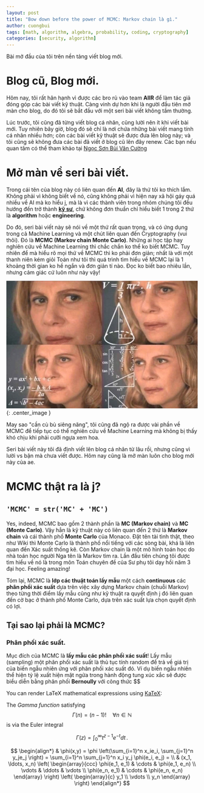 ```yaml
---
layout: post
title: "Bow down before the power of MCMC: Markov chain là gì."
author: cuongbui
tags: [math, algorithm, algebra, probability, coding, cryptography]
categories: [security, algorithm]
---
```


Bài mở đầu của tôi trên nền tảng viết blog mới.
<!--more-->

# Blog cũ, Blog mới.
Hôm nay, tôi rất hân hạnh vì được các bro rủ vào team **AIIR** để làm tác giả đóng góp các bài viết kỹ thuật.
Càng vinh dự hơn khi là người đầu tiên mở màn cho blog, do đó tôi sẽ bắt đầu với một seri bài viết không tầm thường.

Lúc trước, tôi cũng đã từng viết blog cá nhân, cũng lười nên ít khi viết bài mới. Tuy nhiên bây giờ, blog đó sẽ chỉ là nơi 
chứa những bài viết mang tính cá nhân nhiều hơn; còn các bài viết kỹ thuật sẽ được đưa lên blog này; và tôi cũng sẽ không
đưa các bài đã viết ở blog cũ lên đây renew. Các bạn nếu quan tâm có thể tham khảo tại [Ngọc Sơn Bùi Văn Cường](https://nsbvc.blogspot.com/)

# Mở màn về seri bài viết.
Trong cái tên của blog này có liên quan đến **AI**, đây là thứ tôi ko thích lắm. Không phải vì không biết về nó, cũng không 
phải vì hiện nay xã hội gáy quá nhiều về AI mà ko hiểu j, mà là vì các thành viên trong nhóm chúng tôi đều hướng đến trở thành
**[kỹ sư](https://nsbvc.blogspot.com/2019/09/ky-su-la-bac-thay-ky-thuat-ko-phai-la.html)**, chứ không đơn thuần chỉ hiểu 
biết 1 trong 2 thứ là **algorithm** hoặc **engineering**.

Do đó, seri bài viết này sẽ nói về một thứ rất quan trọng, và có ứng dụng trong cả Machine Learning và một chút liên quan 
đến Cryptography (vui thôi). Đó là **MCMC (Markov chain Monte Carlo)**. Những ai học tập hay nghiên cứu về Machine Learning thì
chắc chắn ko thể ko biết MCMC. Tuy nhiên để mà hiểu rõ mọi thứ về MCMC thì ko phải đơn giản; nhất là với một thanh niên kém 
giỏi Toán như tôi thì quá trình tìm hiểu về MCMC lại là 1 khoảng thời gian ko hề ngắn và đơn giản tí nào. Đọc ko biết bao 
nhiêu lần, nhưng cảm giác cứ luôn như này vậy!

![Thinking](/assets/img/posts/cuongbui/suynghi.jpg){: .center_image }

May sao "cần cù bù siêng năng", tôi cũng đã ngộ ra được vài phần về MCMC để tiếp tục có thể nghiên cứu về Machine Learning 
mà không bị thấy khó chịu khi phải cưỡi ngựa xem hoa.

Seri bài viết này tôi đã định viết lên blog cá nhân từ lâu rồi, nhưng cũng vì lười vs bận mà chưa viết được. Hôm nay cũng là 
mở màn luôn cho blog mới này của ae.

# MCMC thật ra là j?
## ```'MCMC' = str('MC' + 'MC')```
Yes, indeed, MCMC bao gồm 2 thành phần là **MC (Markov chain)** và **MC (Monte Carlo)**. Vậy hẳn là kỹ thuật này có liên quan 
đến 2 thứ là **Markov chain** và cái thành phố **Monte Carlo** của Monaco. Đặt tên tài tình thật, theo như Wiki thì Monte Carlo 
là thành phố nổi tiếng với các sòng bài, khá là liên quan đến Xác suất thống kê. Còn Markov chain là một mô hình toán học 
do nhà toán học người Nga tên là Markov tìm ra. Lần đầu tiên chúng tôi được tìm hiểu về nó là trong môn Toán chuyên đề của 
Sư phụ tôi dạy hồi năm 3 đại học. Feeling amazing!

Tóm lại, MCMC là **lớp các thuật toán lấy mẫu** một cách **continuous** các **phân phối xác suất** dựa trên việc xây dựng Markov chain 
(chuỗi Markov) theo từng thời điểm lấy mẫu cũng như kỹ thuật ra quyết định j đó liên quan đến cờ bạc ở thành phố Monte Carlo, 
dựa trên xác suất lựa chọn quyết định có lợi.

## Tại sao lại phải là MCMC?
### Phân phối xác suất.
Mục đích của MCMC là **lấy mẫu các phân phối xác suất**! Lấy mẫu (sampling) một phân phối xác suất là thủ tục tính random 
để trả về giá trị của biến ngẫu nhiên ứng với phân phối xác suất đó. Ví dụ biến ngẫu nhiên thể hiện tỷ lệ xuất hiện mặt ngửa 
trong hành động tung xúc xắc sẽ được biểu diễn bằng phân phối **Bernoully** với công thức $$


You can render LaTeX mathematical expressions using [KaTeX](https://khan.github.io/KaTeX/):

The *Gamma function* satisfying $$\Gamma(n) = (n-1)!\quad\forall n\in\mathbb N$$ is via the Euler integral

$$
\Gamma(z) = \int_0^\infty t^{z-1}e^{-t}dt\,.
$$

$$
\begin{align*}
  & \phi(x,y) = \phi \left(\sum_{i=1}^n x_ie_i, \sum_{j=1}^n y_je_j \right)
  = \sum_{i=1}^n \sum_{j=1}^n x_i y_j \phi(e_i, e_j) = \\
  & (x_1, \ldots, x_n) \left( \begin{array}{ccc}
      \phi(e_1, e_1) & \cdots & \phi(e_1, e_n) \\
      \vdots & \ddots & \vdots \\
      \phi(e_n, e_1) & \cdots & \phi(e_n, e_n)
    \end{array} \right)
  \left( \begin{array}{c}
      y_1 \\
      \vdots \\
      y_n
    \end{array} \right)
\end{align*}
$$